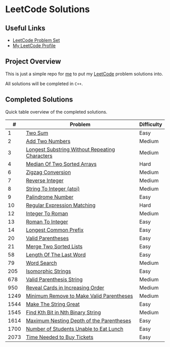 # LeetCode Solutions

## Useful Links

- [LeetCode Problem Set](https://leetcode.com/problemset/)
- [My LeetCode Profile](https://leetcode.com/Jawdan)

## Project Overview

This is just a simple repo for [me](https://leetcode.com/Jawdan) to put my [LeetCode](https://leetcode.com/problemset/) problem solutions into.

All solutions will be completed in `C++`.

## Completed Solutions

Quick table overview of the completed solutions.

| #    | Problem                                                                                                         | Difficulty |
| ---- | --------------------------------------------------------------------------------------------------------------- | ---------- |
| 1    | [Two Sum](Solutions/0001.TwoSum.cpp)                                                                            | Easy       |
| 2    | [Add Two Numbers](Solutions/0002.AddTwoNumbers.cpp)                                                             | Medium     |
| 3    | [Longest Substring Without Repeating Characters](Solutions/0003.LongestSubstringWithoutRepeatingCharacters.cpp) | Medium     |
| 4    | [Median Of Two Sorted Arrays](Solutions/0004.MedianOfTwoSortedArrays.cpp)                                       | Hard       |
| 6    | [Zigzag Conversion](Solutions/0006.ZigzagConversion.cpp)                                                        | Medium     |
| 7    | [Reverse Integer](Solutions/0007.ReverseInteger.cpp)                                                            | Medium     |
| 8    | [String To Integer (atoi)](Solutions/0008.StringToIntegerAtoi.cpp)                                              | Medium     |
| 9    | [Palindrome Number](Solutions/0009.PalindromeNumber.cpp)                                                        | Easy       |
| 10   | [Regular Expression Matching](Solutions/0010.RegularExpressionMatching.cpp)                                     | Hard       |
| 12   | [Integer To Roman](Solutions/0012.IntegerToRoman.cpp)                                                           | Medium     |
| 13   | [Roman To Integer](Solutions/0013.RomanToInteger.cpp)                                                           | Easy       |
| 14   | [Longest Common Prefix](Solutions/0014.LongestCommonPrefix.cpp)                                                 | Easy       |
| 20   | [Valid Parentheses](Solutions/0020.ValidParentheses.cpp)                                                        | Easy       |
| 21   | [Merge Two Sorted Lists](Solutions/0021.MergeTwoSortedLists.cpp)                                                | Easy       |
| 58   | [Length Of The Last Word](Solutions/0058.LengthOfTheLastWord.cpp)                                               | Easy       |
| 79   | [Word Search](Solutions/0079.WordSearch.cpp)                                                                    | Medium     |
| 205  | [Isomorphic Strings](Solutions/0205.IsomorphicStrings.cpp)                                                      | Easy       |
| 678  | [Valid Parenthesis String](Solutions/0678.ValidParenthesisString.cpp)                                           | Medium     |
| 950  | [Reveal Cards in Increasing Order](Solutions/0950.RevealCardsInIncreasingOrder.cpp)                             | Medium     |
| 1249 | [Minimum Remove to Make Valid Parentheses](Solutions/1249.MinimumRemoveToMakeValidParentheses.cpp)              | Medium     |
| 1544 | [Make The String Great](Solutions/1544.MakeTheStringGreat.cpp)                                                  | Easy       |
| 1545 | [Find Kth Bit in Nth Binary String](Solutions/1545.FindKthBitInNthBinaryString.cpp)                             | Medium     |
| 1614 | [Maximum Nesting Depth of the Parentheses](Solutions/1614.MaximumNestingDepthOfTheParentheses.cpp)              | Easy       |
| 1700 | [Number of Students Unable to Eat Lunch](Solutions/1700.NumberOfStudentsUnableToEatLunch.cpp)                   | Easy       |
| 2073 | [Time Needed to Buy Tickets](Solutions/2073.TimeNeededToBuyTickets.cpp)                                         | Easy       |